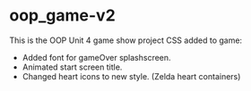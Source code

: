 # oop_game-v2
This is the OOP Unit 4 game show project
CSS added to game:
 - Added font for gameOver splashscreen.
 - Animated start screen title.
 - Changed heart icons to new style. (Zelda heart containers)
